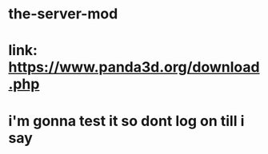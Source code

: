 # the-server-mod
# link: https://www.panda3d.org/download.php
# i'm gonna test it so dont log on till i say
